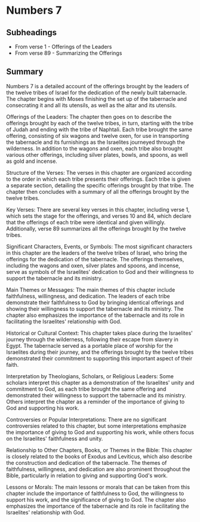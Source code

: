 # Numbers 7

## Subheadings

* From verse 1 - Offerings of the Leaders
* From verse 89 - Summarizing the Offerings

## Summary

Numbers 7 is a detailed account of the offerings brought by the leaders of the twelve tribes of Israel for the dedication of the newly built tabernacle. The chapter begins with Moses finishing the set up of the tabernacle and consecrating it and all its utensils, as well as the altar and its utensils.

Offerings of the Leaders:
The chapter then goes on to describe the offerings brought by each of the twelve tribes, in turn, starting with the tribe of Judah and ending with the tribe of Naphtali. Each tribe brought the same offering, consisting of six wagons and twelve oxen, for use in transporting the tabernacle and its furnishings as the Israelites journeyed through the wilderness. In addition to the wagons and oxen, each tribe also brought various other offerings, including silver plates, bowls, and spoons, as well as gold and incense.

Structure of the Verses:
The verses in this chapter are organized according to the order in which each tribe presents their offerings. Each tribe is given a separate section, detailing the specific offerings brought by that tribe. The chapter then concludes with a summary of all the offerings brought by the twelve tribes.

Key Verses:
There are several key verses in this chapter, including verse 1, which sets the stage for the offerings, and verses 10 and 84, which declare that the offerings of each tribe were identical and given willingly. Additionally, verse 89 summarizes all the offerings brought by the twelve tribes.

Significant Characters, Events, or Symbols:
The most significant characters in this chapter are the leaders of the twelve tribes of Israel, who bring the offerings for the dedication of the tabernacle. The offerings themselves, including the wagons and oxen, silver plates and spoons, and incense, serve as symbols of the Israelites' dedication to God and their willingness to support the tabernacle and its ministry.

Main Themes or Messages:
The main themes of this chapter include faithfulness, willingness, and dedication. The leaders of each tribe demonstrate their faithfulness to God by bringing identical offerings and showing their willingness to support the tabernacle and its ministry. The chapter also emphasizes the importance of the tabernacle and its role in facilitating the Israelites' relationship with God.

Historical or Cultural Context:
This chapter takes place during the Israelites' journey through the wilderness, following their escape from slavery in Egypt. The tabernacle served as a portable place of worship for the Israelites during their journey, and the offerings brought by the twelve tribes demonstrated their commitment to supporting this important aspect of their faith.

Interpretation by Theologians, Scholars, or Religious Leaders:
Some scholars interpret this chapter as a demonstration of the Israelites' unity and commitment to God, as each tribe brought the same offering and demonstrated their willingness to support the tabernacle and its ministry. Others interpret the chapter as a reminder of the importance of giving to God and supporting his work.

Controversies or Popular Interpretations:
There are no significant controversies related to this chapter, but some interpretations emphasize the importance of giving to God and supporting his work, while others focus on the Israelites' faithfulness and unity.

Relationship to Other Chapters, Books, or Themes in the Bible:
This chapter is closely related to the books of Exodus and Leviticus, which also describe the construction and dedication of the tabernacle. The themes of faithfulness, willingness, and dedication are also prominent throughout the Bible, particularly in relation to giving and supporting God's work.

Lessons or Morals:
The main lessons or morals that can be taken from this chapter include the importance of faithfulness to God, the willingness to support his work, and the significance of giving to God. The chapter also emphasizes the importance of the tabernacle and its role in facilitating the Israelites' relationship with God.